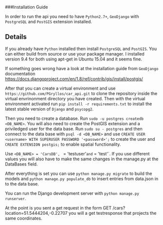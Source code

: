 ###Installation Guide

In order to run the api you need to have `Python2.7+`, `GeoDjango` with `PostgreSQL` and `PostGIS` extension installed.

Details
---

If you already have `Python` installed then install `PostgreSQL` and `PostGIS`. You can either build from source or use your package manager. 
I installed version 9.4 for both using apt-get in Ubuntu 15.04 and it seems fine.

If something goes wrong have a look at the installation guide from `GeoDjango` documentation https://docs.djangoproject.com/en/1.8/ref/contrib/gis/install/postgis/

After that you can create a virtual environment and use `https://github.com/PGryllos/car_api.git` to clone the repository inside the virtual 
envrinonment directory you have created. Then with the virtual environment activated run `pip install -r requirements.txt` to install the latest 
stable version of `Django` and `psycopg2`.

Then you need to create a database. Run `sudo -u postgres createdb <DB_NAME>`. You will also need to create the PostGIS extension and a priviledged user for the data base.
Run `sudo su - postgres` and then connect to the data base with `psql -d <DB_NAME>` and use `CREATE USER <username> WITH SUPERUSER PASSWORD '<password>';` to create the user
and `CREATE EXTENSION postgis;` to enable spatial functionality.

Use `<DB_NAME> = 'CarsDB', `<username> = 'testuser'` and `<password> = 'test'`. If you use different values you will also have to make the same changes in the manage.py at the
DataBases field.

After everything is set you can use `python manage.py migrate` to build the models and `python manage.py populate_db` to insert entries from data.json in to the data base.

You can run the Django development server with `python manage.py runserver`. 

At the point is you sent a get request in the form GET /cars?location=51.5444204,-0.22707 you will a get testresponse that projects the same coordinates.
